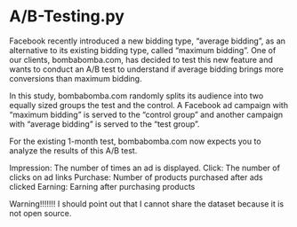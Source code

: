 # A/B-Testing.py
Facebook recently introduced a new bidding type, “average bidding”, as an alternative to its existing bidding type, called “maximum bidding”. One of our clients, bombabomba.com, has decided to test this new feature and wants to conduct an A/B test to understand if average bidding brings more conversions than maximum bidding.

In this study, bombabomba.com randomly splits its audience into two equally sized groups the test and the control. A Facebook ad campaign with “maximum bidding” is served to the “control group” and another campaign with “average bidding” is served to the “test group”.

For the existing 1-month test, bombabomba.com now expects you to analyze the results of this A/B test.

Impression: The number of times an ad is displayed.
Click: The number of clicks on ad links 
Purchase: Number of products purchased after ads clicked
Earning: Earning after purchasing products

Warning!!!!!!!
I should point out that I cannot share the dataset because it is not open source.
